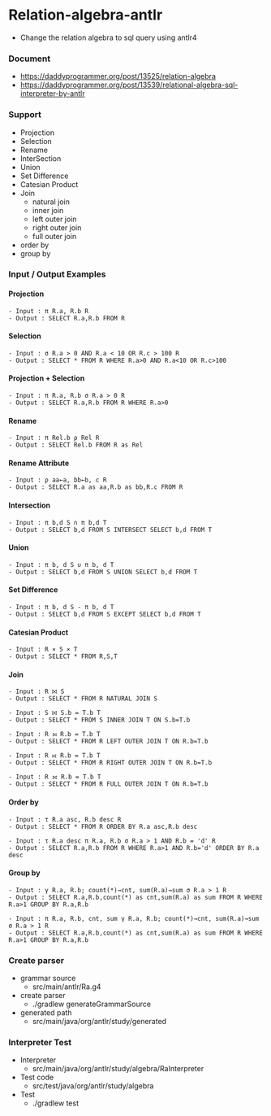 # Relation-algebra-antlr
- Change the relation algebra to sql query using antlr4

### Document
- https://daddyprogrammer.org/post/13525/relation-algebra
- https://daddyprogrammer.org/post/13539/relational-algebra-sql-interpreter-by-antlr

### Support
- Projection
- Selection
- Rename
- InterSection
- Union
- Set Difference
- Catesian Product
- Join
  - natural join
  - inner join
  - left outer join
  - right outer join
  - full outer join
- order by
- group by

### Input / Output Examples

#### Projection
    - Input : π R.a, R.b R 
    - Output : SELECT R.a,R.b FROM R
  
#### Selection
    - Input : σ R.a > 0 AND R.a < 10 OR R.c > 100 R
    - Output : SELECT * FROM R WHERE R.a>0 AND R.a<10 OR R.c>100

#### Projection + Selection
    - Input : π R.a, R.b σ R.a > 0 R
    - Output : SELECT R.a,R.b FROM R WHERE R.a>0
  
#### Rename
    - Input : π Rel.b ρ Rel R
    - Output : SELECT Rel.b FROM R as Rel
  
#### Rename Attribute
    - Input : ρ aa←a, bb←b, c R
    - Output : SELECT R.a as aa,R.b as bb,R.c FROM R
  
#### Intersection
    - Input : π b,d S ∩ π b,d T
    - Output : SELECT b,d FROM S INTERSECT SELECT b,d FROM T

#### Union
    - Input : π b, d S ∪ π b, d T
    - Output : SELECT b,d FROM S UNION SELECT b,d FROM T
  
#### Set Difference
    - Input : π b, d S - π b, d T
    - Output : SELECT b,d FROM S EXCEPT SELECT b,d FROM T
  
#### Catesian Product
    - Input : R ⨯ S ⨯ T
    - Output : SELECT * FROM R,S,T
  
#### Join
    - Input : R ⨝ S
    - Output : SELECT * FROM R NATURAL JOIN S

    - Input : S ⨝ S.b = T.b T
    - Output : SELECT * FROM S INNER JOIN T ON S.b=T.b

    - Input : R ⟕ R.b = T.b T
    - Output : SELECT * FROM R LEFT OUTER JOIN T ON R.b=T.b

    - Input : R ⟖ R.b = T.b T
    - Output : SELECT * FROM R RIGHT OUTER JOIN T ON R.b=T.b

    - Input : R ⟗ R.b = T.b T
    - Output : SELECT * FROM R FULL OUTER JOIN T ON R.b=T.b
  
#### Order by
    - Input : τ R.a asc, R.b desc R
    - Output : SELECT * FROM R ORDER BY R.a asc,R.b desc
    
    - Input : τ R.a desc π R.a, R.b σ R.a > 1 AND R.b = 'd' R
    - Output : SELECT R.a,R.b FROM R WHERE R.a>1 AND R.b='d' ORDER BY R.a desc
  
#### Group by
    - Input : γ R.a, R.b; count(*)→cnt, sum(R.a)→sum σ R.a > 1 R
    - Output : SELECT R.a,R.b,count(*) as cnt,sum(R.a) as sum FROM R WHERE R.a>1 GROUP BY R.a,R.b

    - Input : π R.a, R.b, cnt, sum γ R.a, R.b; count(*)→cnt, sum(R.a)→sum σ R.a > 1 R
    - Output : SELECT R.a,R.b,count(*) as cnt,sum(R.a) as sum FROM R WHERE R.a>1 GROUP BY R.a,R.b

### Create parser
- grammar source
  - src/main/antlr/Ra.g4
- create parser
  - ./gradlew generateGrammarSource
- generated path
  - src/main/java/org/antlr/study/generated

### Interpreter Test
- Interpreter
  - src/main/java/org/antlr/study/algebra/RaInterpreter
- Test code
  - src/test/java/org/antlr/study/algebra
- Test
  - ./gradlew test
